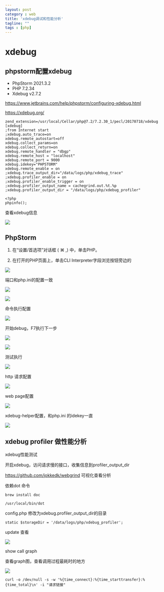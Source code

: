 ```yaml
---
layout: post
category : web
title: 'xdebug调试和性能分析'
tagline: ""
tags : [php]
---
```


# xdebug

## phpstorm配置xdebug

- PhpStorm 2021.3.2
- PHP 7.2.34
- Xdebug v2.7.2

https://www.jetbrains.com/help/phpstorm/configuring-xdebug.html

https://xdebug.org/

<!--break-->

```
zend_extension=/usr/local/Cellar/php@7.2/7.2.30_1/pecl/20170718/xdebug.so
[xdebug]
;from Internet start
;xdebug.auto_trace=on
xdebug.remote_autostart=off
xdebug.collect_params=on
xdebug.collect_return=on
xdebug.remote_handler = "dbgp"
xdebug.remote_host = "localhost"
xdebug.remote_port = 9000
xdebug.idekey="PHPSTORM"
xdebug.remote_enable = on
;xdebug.trace_output_dir="/data/logs/php/xdebug_trace"
;xdebug.profiler_enable = on
;xdebug.profiler_enable_trigger = on
;xdebug.profiler_output_name = cachegrind.out.%t.%p
;xdebug.profiler_output_dir = "/data/logs/php/xdebug_profiler"
```

```
<?php
phpinfo();
```

查看xdebug信息

![](/images/202203/xdebug/xdebug-11.png)

## PhpStorm

1. 在“设置/首选项”对话框 ( ⌘ ,) 中，单击PHP。

2. 在打开的PHP页面上，单击CLI Interpreter字段浏览按钮旁边的

![](/images/202203/xdebug/xdebug-01.png)

端口和php.ini的配置一致

![](/images/202203/xdebug/xdebug-10.png)

![](/images/202203/xdebug/xdebug-02.png)

命令执行配置

![](/images/202203/xdebug/xdebug-03.png)

开始debug，F7执行下一步

![](/images/202203/xdebug/xdebug-04.png)

![](/images/202203/xdebug/xdebug-05.png)

测试执行

![](/images/202203/xdebug/xdebug-06.png)

http 请求配置

![](/images/202203/xdebug/xdebug-07.png)

web page配置

![](/images/202203/xdebug/xdebug-08.png)

xdebug-helper配置，和php.ini 的idekey一直

![](/images/202203/xdebug/xdebug-09.png)

## xdebug profiler 做性能分析

xdebug性能测试

开启xdebug，访问请求慢的接口，收集信息到profiler_output_dir

https://github.com/jokkedk/webgrind 可视化查看分析

依赖dot 命令

```
brew install doc

/usr/local/bin/dot
```

config.php 修改为xdebug.profiler_output_dir的目录

```
static $storageDir = '/data/logs/php/xdebug_profiler';
```

update 查看

![](/images/202203/xdebug/xdebug-12.png)

show call graph

查看graph图，查看调用过程最耗时的地方

![](/images/202203/xdebug/xdebug-13.png)

```
curl -o /dev/null -s -w '%{time_connect}:%{time_starttransfer}:%{time_total}\n' -i "请求链接"
```
